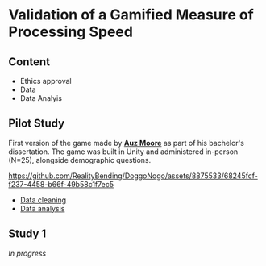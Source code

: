 # Validation of a Gamified Measure of Processing Speed


## Content

- Ethics approval
- Data
- Data Analyis

## Pilot Study

First version of the game made by [**Auz Moore**](https://github.com/AuzMoore) as part of his bachelor's dissertation. The game was built in Unity and administered in-person (N=25), alongside demographic questions.

https://github.com/RealityBending/DoggoNogo/assets/8875533/68245fcf-f237-4458-b66f-49b58c1f7ec5

- [Data cleaning](https://realitybending.github.io/DoggoNogoValidation/pilot/analysis/1_cleaning.html)
- [Data analysis](https://realitybending.github.io/DoggoNogoValidation/pilot/analysis/2_optimization.html)

## Study 1

*In progress*
